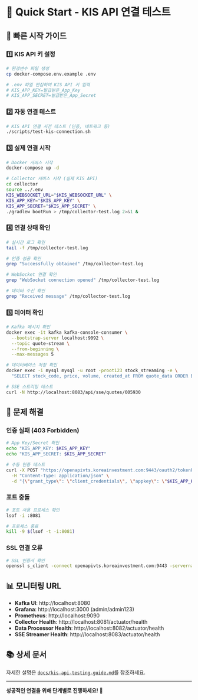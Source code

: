 # 🚀 Quick Start - KIS API 연결 테스트

## 📝 빠른 시작 가이드

### 1️⃣ KIS API 키 설정
```bash
# 환경변수 파일 생성
cp docker-compose.env.example .env

# .env 파일 편집하여 KIS API 키 입력
# KIS_APP_KEY=발급받은_App_Key
# KIS_APP_SECRET=발급받은_App_Secret
```

### 2️⃣ 자동 연결 테스트
```bash
# KIS API 연결 사전 테스트 (인증, 네트워크 등)
./scripts/test-kis-connection.sh
```

### 3️⃣ 실제 연결 시작
```bash
# Docker 서비스 시작
docker-compose up -d

# Collector 서비스 시작 (실제 KIS API)
cd collector
source ../.env
KIS_WEBSOCKET_URL="$KIS_WEBSOCKET_URL" \
KIS_APP_KEY="$KIS_APP_KEY" \
KIS_APP_SECRET="$KIS_APP_SECRET" \
./gradlew bootRun > /tmp/collector-test.log 2>&1 &
```

### 4️⃣ 연결 상태 확인
```bash
# 실시간 로그 확인
tail -f /tmp/collector-test.log

# 인증 성공 확인
grep "Successfully obtained" /tmp/collector-test.log

# WebSocket 연결 확인
grep "WebSocket connection opened" /tmp/collector-test.log

# 데이터 수신 확인
grep "Received message" /tmp/collector-test.log
```

### 5️⃣ 데이터 확인
```bash
# Kafka 메시지 확인
docker exec -it kafka kafka-console-consumer \
  --bootstrap-server localhost:9092 \
  --topic quote-stream \
  --from-beginning \
  --max-messages 5

# 데이터베이스 저장 확인
docker exec -i mysql mysql -u root -proot123 stock_streaming -e \
  "SELECT stock_code, price, volume, created_at FROM quote_data ORDER BY created_at DESC LIMIT 5;"

# SSE 스트리밍 테스트
curl -N http://localhost:8083/api/sse/quotes/005930
```

## 🔧 문제 해결

### 인증 실패 (403 Forbidden)
```bash
# App Key/Secret 확인
echo "KIS_APP_KEY: $KIS_APP_KEY"
echo "KIS_APP_SECRET: $KIS_APP_SECRET"

# 수동 인증 테스트
curl -X POST "https://openapivts.koreainvestment.com:9443/oauth2/tokenP" \
  -H "Content-Type: application/json" \
  -d "{\"grant_type\": \"client_credentials\", \"appkey\": \"$KIS_APP_KEY\", \"appsecret\": \"$KIS_APP_SECRET\"}"
```

### 포트 충돌
```bash
# 포트 사용 프로세스 확인
lsof -i :8081

# 프로세스 종료
kill -9 $(lsof -t -i:8081)
```

### SSL 연결 오류
```bash
# SSL 인증서 확인
openssl s_client -connect openapivts.koreainvestment.com:9443 -servername openapivts.koreainvestment.com < /dev/null
```

## 📊 모니터링 URL

- **Kafka UI**: http://localhost:8080
- **Grafana**: http://localhost:3000 (admin/admin123)
- **Prometheus**: http://localhost:9090
- **Collector Health**: http://localhost:8081/actuator/health
- **Data Processor Health**: http://localhost:8082/actuator/health
- **SSE Streamer Health**: http://localhost:8083/actuator/health

## 📚 상세 문서

자세한 설명은 [`docs/kis-api-testing-guide.md`](./kis-api-testing-guide.md)를 참조하세요.

---

**성공적인 연결을 위해 단계별로 진행하세요! 🎯**


